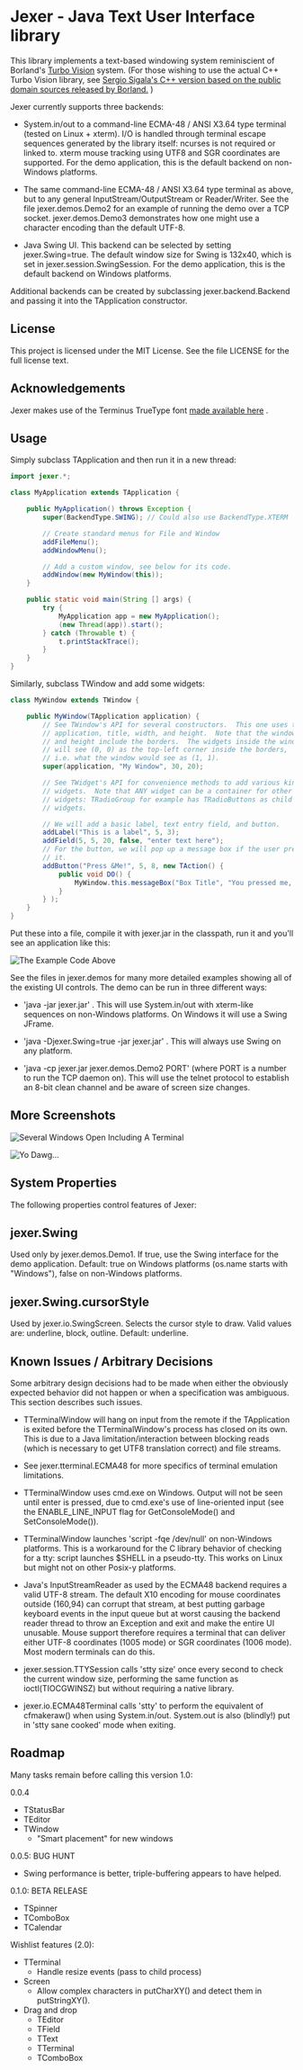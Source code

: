 Jexer - Java Text User Interface library
========================================

This library implements a text-based windowing system reminiscient of
Borland's [Turbo Vision](http://en.wikipedia.org/wiki/Turbo_Vision)
system.  (For those wishing to use the actual C++ Turbo Vision
library, see [Sergio Sigala's C++ version based on the public domain
sources released by Borland.](http://tvision.sourceforge.net/) )

Jexer currently supports three backends:

* System.in/out to a command-line ECMA-48 / ANSI X3.64 type terminal
  (tested on Linux + xterm).  I/O is handled through terminal escape
  sequences generated by the library itself: ncurses is not required
  or linked to.  xterm mouse tracking using UTF8 and SGR coordinates
  are supported.  For the demo application, this is the default
  backend on non-Windows platforms.

* The same command-line ECMA-48 / ANSI X3.64 type terminal as above,
  but to any general InputStream/OutputStream or Reader/Writer.  See
  the file jexer.demos.Demo2 for an example of running the demo over a
  TCP socket.  jexer.demos.Demo3 demonstrates how one might use a
  character encoding than the default UTF-8.

* Java Swing UI.  This backend can be selected by setting
  jexer.Swing=true.  The default window size for Swing is 132x40,
  which is set in jexer.session.SwingSession.  For the demo
  application, this is the default backend on Windows platforms.

Additional backends can be created by subclassing
jexer.backend.Backend and passing it into the TApplication
constructor.



License
-------

This project is licensed under the MIT License.  See the file LICENSE
for the full license text.



Acknowledgements
----------------

Jexer makes use of the Terminus TrueType font [made available
here](http://files.ax86.net/terminus-ttf/) .



Usage
-----

Simply subclass TApplication and then run it in a new thread:

```Java
import jexer.*;

class MyApplication extends TApplication {

    public MyApplication() throws Exception {
        super(BackendType.SWING); // Could also use BackendType.XTERM

        // Create standard menus for File and Window
        addFileMenu();
        addWindowMenu();

        // Add a custom window, see below for its code.
        addWindow(new MyWindow(this));
    }

    public static void main(String [] args) {
        try {
            MyApplication app = new MyApplication();
            (new Thread(app)).start();
        } catch (Throwable t) {
            t.printStackTrace();
        }
    }
}
```

Similarly, subclass TWindow and add some widgets:

```Java
class MyWindow extends TWindow {

    public MyWindow(TApplication application) {
        // See TWindow's API for several constructors.  This one uses the
        // application, title, width, and height.  Note that the window width
        // and height include the borders.  The widgets inside the window
        // will see (0, 0) as the top-left corner inside the borders,
        // i.e. what the window would see as (1, 1).
        super(application, "My Window", 30, 20);

        // See TWidget's API for convenience methods to add various kinds of
        // widgets.  Note that ANY widget can be a container for other
        // widgets: TRadioGroup for example has TRadioButtons as child
        // widgets.

        // We will add a basic label, text entry field, and button.
        addLabel("This is a label", 5, 3);
        addField(5, 5, 20, false, "enter text here");
        // For the button, we will pop up a message box if the user presses
        // it.
        addButton("Press &Me!", 5, 8, new TAction() {
            public void DO() {
                MyWindow.this.messageBox("Box Title", "You pressed me, yay!");
            }
        } );
    }
}
```

Put these into a file, compile it with jexer.jar in the classpath, run
it and you'll see an application like this:

![The Example Code Above](/screenshots/readme_application.png?raw=true "The application in the text of README.md")

See the files in jexer.demos for many more detailed examples showing
all of the existing UI controls.  The demo can be run in three
different ways:

  * 'java -jar jexer.jar' .  This will use System.in/out with
    xterm-like sequences on non-Windows platforms.  On Windows it will
    use a Swing JFrame.

  * 'java -Djexer.Swing=true -jar jexer.jar' .  This will always use
    Swing on any platform.

  * 'java -cp jexer.jar jexer.demos.Demo2 PORT' (where PORT is a
    number to run the TCP daemon on).  This will use the telnet
    protocol to establish an 8-bit clean channel and be aware of
    screen size changes.



More Screenshots
----------------

![Several Windows Open Including A Terminal](/screenshots/screenshot1.png?raw=true "Several Windows Open Including A Terminal")

![Yo Dawg...](/screenshots/yodawg.png?raw=true "Yo Dawg, I heard you like text windowing systems, so I ran a text windowing system inside your text windowing system so you can have a terminal in your terminal.")



System Properties
-----------------

The following properties control features of Jexer:

  jexer.Swing
  -----------

  Used only by jexer.demos.Demo1.  If true, use the Swing interface
  for the demo application.  Default: true on Windows platforms
  (os.name starts with "Windows"), false on non-Windows platforms.

  jexer.Swing.cursorStyle
  -----------------------

  Used by jexer.io.SwingScreen.  Selects the cursor style to draw.
  Valid values are: underline, block, outline.  Default: underline.



Known Issues / Arbitrary Decisions
----------------------------------

Some arbitrary design decisions had to be made when either the
obviously expected behavior did not happen or when a specification was
ambiguous.  This section describes such issues.

  - TTerminalWindow will hang on input from the remote if the
    TApplication is exited before the TTerminalWindow's process has
    closed on its own.  This is due to a Java limitation/interaction
    between blocking reads (which is necessary to get UTF8 translation
    correct) and file streams.

  - See jexer.tterminal.ECMA48 for more specifics of terminal
    emulation limitations.

  - TTerminalWindow uses cmd.exe on Windows.  Output will not be seen
    until enter is pressed, due to cmd.exe's use of line-oriented
    input (see the ENABLE_LINE_INPUT flag for GetConsoleMode() and
    SetConsoleMode()).

  - TTerminalWindow launches 'script -fqe /dev/null' on non-Windows
    platforms.  This is a workaround for the C library behavior of
    checking for a tty: script launches $SHELL in a pseudo-tty.  This
    works on Linux but might not on other Posix-y platforms.

  - Java's InputStreamReader as used by the ECMA48 backend requires a
    valid UTF-8 stream.  The default X10 encoding for mouse
    coordinates outside (160,94) can corrupt that stream, at best
    putting garbage keyboard events in the input queue but at worst
    causing the backend reader thread to throw an Exception and exit
    and make the entire UI unusable.  Mouse support therefore requires
    a terminal that can deliver either UTF-8 coordinates (1005 mode)
    or SGR coordinates (1006 mode).  Most modern terminals can do
    this.

  - jexer.session.TTYSession calls 'stty size' once every second to
    check the current window size, performing the same function as
    ioctl(TIOCGWINSZ) but without requiring a native library.

  - jexer.io.ECMA48Terminal calls 'stty' to perform the equivalent of
    cfmakeraw() when using System.in/out.  System.out is also
    (blindly!)  put in 'stty sane cooked' mode when exiting.



Roadmap
-------

Many tasks remain before calling this version 1.0:

0.0.4

- TStatusBar
- TEditor
- TWindow
  - "Smart placement" for new windows

0.0.5: BUG HUNT

- Swing performance is better, triple-buffering appears to have helped.

0.1.0: BETA RELEASE

- TSpinner
- TComboBox
- TCalendar

Wishlist features (2.0):

- TTerminal
  - Handle resize events (pass to child process)
- Screen
  - Allow complex characters in putCharXY() and detect them in putStringXY().
- Drag and drop
  - TEditor
  - TField
  - TText
  - TTerminal
  - TComboBox
